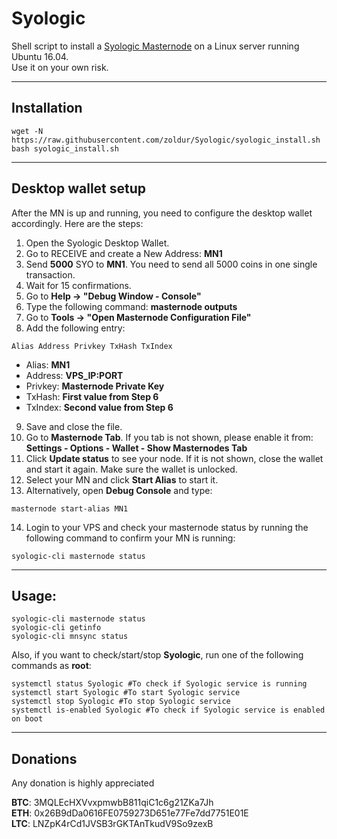 # Syologic
Shell script to install a [Syologic Masternode](http://syologic.network/) on a Linux server running Ubuntu 16.04.  
Use it on your own risk.  
***

## Installation
```
wget -N https://raw.githubusercontent.com/zoldur/Syologic/syologic_install.sh
bash syologic_install.sh
```
***

## Desktop wallet setup  

After the MN is up and running, you need to configure the desktop wallet accordingly. Here are the steps:  
1. Open the Syologic Desktop Wallet.  
2. Go to RECEIVE and create a New Address: **MN1**  
3. Send **5000** SYO to **MN1**. You need to send all 5000 coins in one single transaction.
4. Wait for 15 confirmations.  
5. Go to **Help -> "Debug Window - Console"**  
6. Type the following command: **masternode outputs**  
7. Go to  **Tools -> "Open Masternode Configuration File"**
8. Add the following entry:
```
Alias Address Privkey TxHash TxIndex
```
* Alias: **MN1**
* Address: **VPS_IP:PORT**
* Privkey: **Masternode Private Key**
* TxHash: **First value from Step 6**
* TxIndex:  **Second value from Step 6**
9. Save and close the file.
10. Go to **Masternode Tab**. If you tab is not shown, please enable it from: **Settings - Options - Wallet - Show Masternodes Tab**
11. Click **Update status** to see your node. If it is not shown, close the wallet and start it again. Make sure the wallet is unlocked.
12. Select your MN and click **Start Alias** to start it.
13. Alternatively, open **Debug Console** and type:
```
masternode start-alias MN1
```
14. Login to your VPS and check your masternode status by running the following command to confirm your MN is running:
```
syologic-cli masternode status
```
***

## Usage:
```
syologic-cli masternode status
syologic-cli getinfo
syologic-cli mnsync status
```
Also, if you want to check/start/stop **Syologic**, run one of the following commands as **root**:

```
systemctl status Syologic #To check if Syologic service is running  
systemctl start Syologic #To start Syologic service  
systemctl stop Syologic #To stop Syologic service  
systemctl is-enabled Syologic #To check if Syologic service is enabled on boot  
```  
***

## Donations

Any donation is highly appreciated

**BTC**: 3MQLEcHXVvxpmwbB811qiC1c6g21ZKa7Jh  
**ETH**: 0x26B9dDa0616FE0759273D651e77Fe7dd7751E01E  
**LTC**: LNZpK4rCd1JVSB3rGKTAnTkudV9So9zexB  
